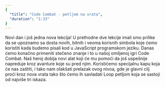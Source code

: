 ```yaml
---
{
  "title": "Code Combat - petljom na vrata",
  "duration": "1:33"
}
---
```


Novi dan i još jedna nova lekcija! U prethodne dve lekcije imali smo prilike da se upoznamo sa dosta novih, bitnih  i veoma korisnih simbola koje ćemo koristiti kada budemo pisali kod u JavaScript programskom jeziku. Danas ćemo konačno primeniti stečeno znanje i to u našoj omiljenoj igri Code Combat. Naš heroj dobija novi alat koji će mu pomoći da još uspešnije napreduje kroz avanture koje su pred njim.  Koristićemo specijalnu kapu koja će nas zaštiti, i tako nam olakšati prelazak ovog  nivoa, gde je glavni cilj proći kroz nova vrata tako što ćemo ih savladati Loop petljom koja se sastoji od najviše tri iskaza.
